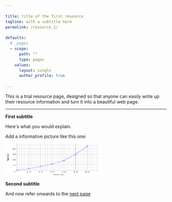 ```yaml
---

title: title of the first resource
tagline: with a subtitle here
permalink: /resource_1/

defaults:
  # _pages
  - scope:
      path: ""
      type: pages
    values:
      layout: single
      author_profile: true

---
```



This is a trial resource page, designed so that anyone can easily write up their resource information and turn it into a beautiful web page.


---

**First subtitle**

Here's what you would explain.

Add a informative picture like this one:

<img src="images/graph.png" alt="This is a graph" width="300" height="100">

**Second subtitle**

And now refer onwards to the [next page](/about/)